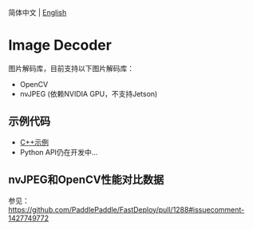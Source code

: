 简体中文 | [English](README.md)

# Image Decoder

图片解码库，目前支持以下图片解码库：
- OpenCV
- nvJPEG (依赖NVIDIA GPU，不支持Jetson)

## 示例代码

- [C++示例](cpp)
- Python API仍在开发中...

## nvJPEG和OpenCV性能对比数据

参见：https://github.com/PaddlePaddle/FastDeploy/pull/1288#issuecomment-1427749772
